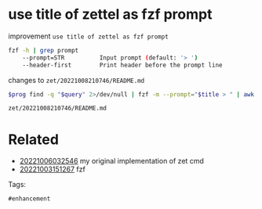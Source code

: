 # use title of zettel as fzf prompt

improvement `use title of zettel as fzf prompt`

```bash
fzf -h | grep prompt
    --prompt=STR          Input prompt (default: '> ')
    --header-first        Print header before the prompt line
```

changes to `zet/20221008210746/README.md`
```bash
$prog find -q "$query" 2>/dev/null | fzf -m --prompt="$title > " | awk '... snip ...'
```

` zet/20221008210746/README.md `

# Related

- [20221006032546](/zet/20221006032546/README.md) my original implementation of zet cmd
- [20221003151267](/zet/20221003151267/README.md) fzf

Tags:

    #enhancement
